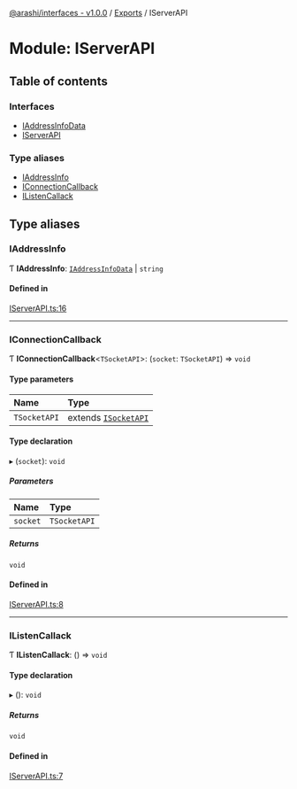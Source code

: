 [@arashi/interfaces - v1.0.0](../README.md) / [Exports](../modules.md) / IServerAPI

# Module: IServerAPI

## Table of contents

### Interfaces

- [IAddressInfoData](../interfaces/IServerAPI.IAddressInfoData.md)
- [IServerAPI](../interfaces/IServerAPI.IServerAPI-1.md)

### Type aliases

- [IAddressInfo](IServerAPI.md#iaddressinfo)
- [IConnectionCallback](IServerAPI.md#iconnectioncallback)
- [IListenCallack](IServerAPI.md#ilistencallack)

## Type aliases

### IAddressInfo

Ƭ **IAddressInfo**: [`IAddressInfoData`](../interfaces/IServerAPI.IAddressInfoData.md) \| `string`

#### Defined in

[IServerAPI.ts:16](https://github.com/arashijs/interfaces/blob/5879487/src/IServerAPI.ts#L16)

___

### IConnectionCallback

Ƭ **IConnectionCallback**<`TSocketAPI`\>: (`socket`: `TSocketAPI`) => `void`

#### Type parameters

| Name | Type |
| :------ | :------ |
| `TSocketAPI` | extends [`ISocketAPI`](../interfaces/ISocketAPI.ISocketAPI-1.md) |

#### Type declaration

▸ (`socket`): `void`

##### Parameters

| Name | Type |
| :------ | :------ |
| `socket` | `TSocketAPI` |

##### Returns

`void`

#### Defined in

[IServerAPI.ts:8](https://github.com/arashijs/interfaces/blob/5879487/src/IServerAPI.ts#L8)

___

### IListenCallack

Ƭ **IListenCallack**: () => `void`

#### Type declaration

▸ (): `void`

##### Returns

`void`

#### Defined in

[IServerAPI.ts:7](https://github.com/arashijs/interfaces/blob/5879487/src/IServerAPI.ts#L7)
